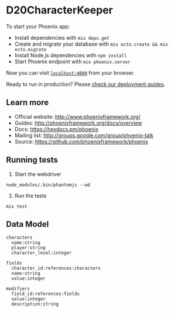# D20CharacterKeeper

To start your Phoenix app:

  * Install dependencies with `mix deps.get`
  * Create and migrate your database with `mix ecto.create && mix ecto.migrate`
  * Install Node.js dependencies with `npm install`
  * Start Phoenix endpoint with `mix phoenix.server`

Now you can visit [`localhost:4000`](http://localhost:4000) from your browser.

Ready to run in production? Please [check our deployment guides](http://www.phoenixframework.org/docs/deployment).

## Learn more

  * Official website: http://www.phoenixframework.org/
  * Guides: http://phoenixframework.org/docs/overview
  * Docs: https://hexdocs.pm/phoenix
  * Mailing list: http://groups.google.com/group/phoenix-talk
  * Source: https://github.com/phoenixframework/phoenix

## Running tests

1. Start the webdriver

```
node_modules/.bin/phantomjs --wd
```

2. Run the tests

```
mix test
```

## Data Model

```
characters
  name:string
  player:string
  character_level:integer

fields
  character_id:references:characters
  name:string
  value:integer

modifiers
  field_id:references:fields
  value:integer
  description:string
```
